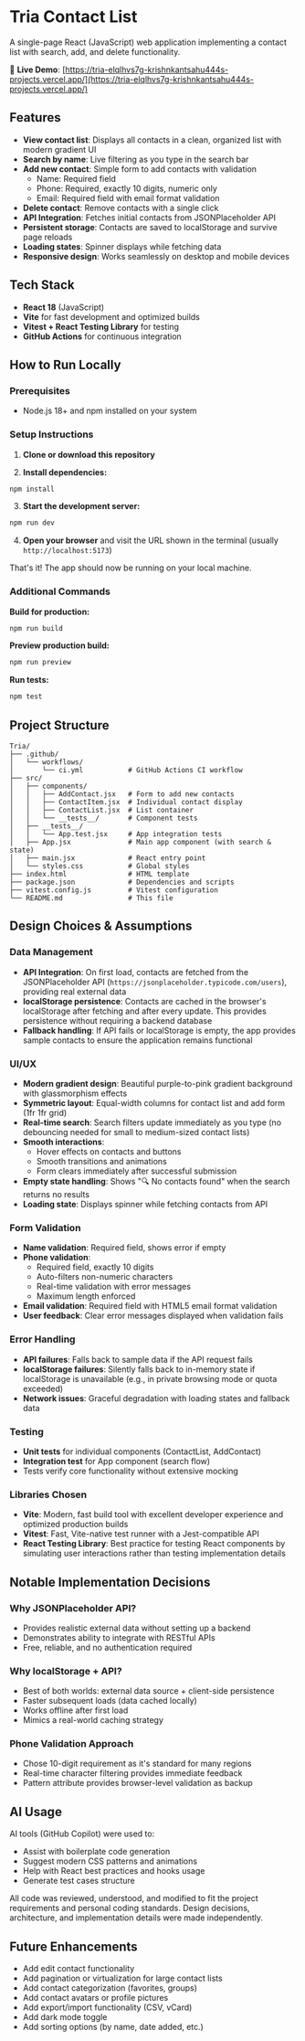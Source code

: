 # Tria Contact List

A single-page React (JavaScript) web application implementing a contact list with search, add, and delete functionality.

🔗 **Live Demo**: [https://tria-elqlhvs7g-krishnkantsahu444s-projects.vercel.app/](https://tria-elqlhvs7g-krishnkantsahu444s-projects.vercel.app/)

## Features

- **View contact list**: Displays all contacts in a clean, organized list with modern gradient UI
- **Search by name**: Live filtering as you type in the search bar
- **Add new contact**: Simple form to add contacts with validation
  - Name: Required field
  - Phone: Required, exactly 10 digits, numeric only
  - Email: Required field with email format validation
- **Delete contact**: Remove contacts with a single click
- **API Integration**: Fetches initial contacts from JSONPlaceholder API
- **Persistent storage**: Contacts are saved to localStorage and survive page reloads
- **Loading states**: Spinner displays while fetching data
- **Responsive design**: Works seamlessly on desktop and mobile devices

## Tech Stack

- **React 18** (JavaScript)
- **Vite** for fast development and optimized builds
- **Vitest + React Testing Library** for testing
- **GitHub Actions** for continuous integration

## How to Run Locally

### Prerequisites

- Node.js 18+ and npm installed on your system

### Setup Instructions

1. **Clone or download this repository**

2. **Install dependencies:**

```powershell
npm install
```

3. **Start the development server:**

```powershell
npm run dev
```

4. **Open your browser** and visit the URL shown in the terminal (usually `http://localhost:5173`)

That's it! The app should now be running on your local machine.

### Additional Commands

**Build for production:**

```powershell
npm run build
```

**Preview production build:**

```powershell
npm run preview
```

**Run tests:**

```powershell
npm test
```

## Project Structure

```
Tria/
├── .github/
│   └── workflows/
│       └── ci.yml           # GitHub Actions CI workflow
├── src/
│   ├── components/
│   │   ├── AddContact.jsx   # Form to add new contacts
│   │   ├── ContactItem.jsx  # Individual contact display
│   │   ├── ContactList.jsx  # List container
│   │   └── __tests__/       # Component tests
│   ├── __tests__/
│   │   └── App.test.jsx     # App integration tests
│   ├── App.jsx              # Main app component (with search & state)
│   ├── main.jsx             # React entry point
│   └── styles.css           # Global styles
├── index.html               # HTML template
├── package.json             # Dependencies and scripts
├── vitest.config.js         # Vitest configuration
└── README.md                # This file
```

## Design Choices & Assumptions

### Data Management
- **API Integration**: On first load, contacts are fetched from the JSONPlaceholder API (`https://jsonplaceholder.typicode.com/users`), providing real external data
- **localStorage persistence**: Contacts are cached in the browser's localStorage after fetching and after every update. This provides persistence without requiring a backend database
- **Fallback handling**: If API fails or localStorage is empty, the app provides sample contacts to ensure the application remains functional

### UI/UX
- **Modern gradient design**: Beautiful purple-to-pink gradient background with glassmorphism effects
- **Symmetric layout**: Equal-width columns for contact list and add form (1fr 1fr grid)
- **Real-time search**: Search filters update immediately as you type (no debouncing needed for small to medium-sized contact lists)
- **Smooth interactions**: 
  - Hover effects on contacts and buttons
  - Smooth transitions and animations
  - Form clears immediately after successful submission
- **Empty state handling**: Shows "🔍 No contacts found" when the search returns no results
- **Loading state**: Displays spinner while fetching contacts from API

### Form Validation
- **Name validation**: Required field, shows error if empty
- **Phone validation**: 
  - Required field, exactly 10 digits
  - Auto-filters non-numeric characters
  - Real-time validation with error messages
  - Maximum length enforced
- **Email validation**: Required field with HTML5 email format validation
- **User feedback**: Clear error messages displayed when validation fails

### Error Handling
- **API failures**: Falls back to sample data if the API request fails
- **localStorage failures**: Silently falls back to in-memory state if localStorage is unavailable (e.g., in private browsing mode or quota exceeded)
- **Network issues**: Graceful degradation with loading states and fallback data

### Testing
- **Unit tests** for individual components (ContactList, AddContact)
- **Integration test** for App component (search flow)
- Tests verify core functionality without extensive mocking

### Libraries Chosen
- **Vite**: Modern, fast build tool with excellent developer experience and optimized production builds
- **Vitest**: Fast, Vite-native test runner with a Jest-compatible API
- **React Testing Library**: Best practice for testing React components by simulating user interactions rather than testing implementation details

## Notable Implementation Decisions

### Why JSONPlaceholder API?
- Provides realistic external data without setting up a backend
- Demonstrates ability to integrate with RESTful APIs
- Free, reliable, and no authentication required

### Why localStorage + API?
- Best of both worlds: external data source + client-side persistence
- Faster subsequent loads (data cached locally)
- Works offline after first load
- Mimics a real-world caching strategy

### Phone Validation Approach
- Chose 10-digit requirement as it's standard for many regions
- Real-time character filtering provides immediate feedback
- Pattern attribute provides browser-level validation as backup

## AI Usage

AI tools (GitHub Copilot) were used to:
- Assist with boilerplate code generation
- Suggest modern CSS patterns and animations
- Help with React best practices and hooks usage
- Generate test cases structure

All code was reviewed, understood, and modified to fit the project requirements and personal coding standards. Design decisions, architecture, and implementation details were made independently.

## Future Enhancements

- Add edit contact functionality
- Add pagination or virtualization for large contact lists
- Add contact categorization (favorites, groups)
- Add contact avatars or profile pictures
- Add export/import functionality (CSV, vCard)
- Add dark mode toggle
- Add sorting options (by name, date added, etc.)
